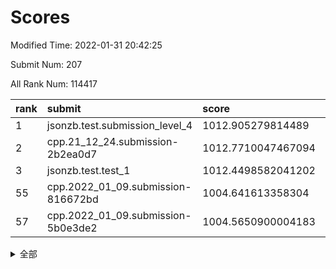 # Scores

Modified Time: 2022-01-31 20:42:25

Submit Num: 207

All Rank Num: 114417

| rank |               submit               |       score        |       sigma        | pk_num |
| :--- | :--------------------------------- | :----------------- | :----------------- | :----- |
| 1    | jsonzb.test.submission_level_4     | 1012.905279814489  | 0.8405207386828678 | 2214   |
| 2    | cpp.21_12_24.submission-2b2ea0d7   | 1012.7710047467094 | 0.8258711022490542 | 2212   |
| 3    | jsonzb.test.test_1                 | 1012.4498582041202 | 0.8037476279279734 | 2212   |
| 55   | cpp.2022_01_09.submission-816672bd | 1004.641613358304  | 0.7200827991767444 | 2215   |
| 57   | cpp.2022_01_09.submission-5b0e3de2 | 1004.5650900004183 | 0.7299182407030409 | 2209   |


<details>
<summary>全部</summary>

| rank |                 submit                 |       score        |       sigma        | pk_num |
| :--- | :------------------------------------- | :----------------- | :----------------- | :----- |
| 1    | jsonzb.test.submission_level_4         | 1012.905279814489  | 0.8405207386828678 | 2214   |
| 2    | cpp.21_12_24.submission-2b2ea0d7       | 1012.7710047467094 | 0.8258711022490542 | 2212   |
| 3    | jsonzb.test.test_1                     | 1012.4498582041202 | 0.8037476279279734 | 2212   |
| 4    | gobigger.level_3.submission_level_3_36 | 1011.9911476820884 | 0.7930441219940305 | 2211   |
| 5    | gobigger.level_3.submission_level_3_45 | 1011.9426154054988 | 0.7679393383382623 | 2207   |
| 6    | gobigger.level_3.submission_level_3_25 | 1011.5850207751661 | 0.7986401852262733 | 2213   |
| 7    | gobigger.level_3.submission_level_3_26 | 1011.3450414532567 | 0.7834640893245525 | 2207   |
| 8    | gobigger.level_3.submission_level_3_31 | 1011.3305967944704 | 0.7950427681155156 | 2206   |
| 9    | gobigger.level_3.submission_level_3_8  | 1011.1807267528843 | 0.8051345859130722 | 2214   |
| 10   | gobigger.level_3.submission_level_3_24 | 1011.058993379185  | 0.7589953045383748 | 2213   |
| 11   | gobigger.level_3.submission_level_3_35 | 1010.9735165428631 | 0.8079439357718444 | 2210   |
| 12   | gobigger.level_3.submission_level_3_28 | 1010.7845296245548 | 0.7747666953916749 | 2217   |
| 13   | gobigger.level_3.submission_level_3_39 | 1010.6617027074718 | 0.7597867330194807 | 2212   |
| 14   | gobigger.level_3.submission_level_3_0  | 1010.5211277594353 | 0.7611143064645525 | 2212   |
| 15   | gobigger.level_3.submission_level_3_12 | 1010.3304036104465 | 0.7606625792421646 | 2214   |
| 16   | gobigger.level_3.submission_level_3_4  | 1010.2604404948413 | 0.7766722997587204 | 2215   |
| 17   | gobigger.level_3.submission_level_3_2  | 1010.2001561162788 | 0.764667167408738  | 2212   |
| 18   | gobigger.level_3.submission_level_3_40 | 1010.153207375244  | 0.755964863971142  | 2209   |
| 19   | gobigger.level_3.submission_level_3_21 | 1010.105103664658  | 0.7646132628620987 | 2212   |
| 20   | gobigger.level_3.submission_level_3_29 | 1010.0438951482115 | 0.7734051187000148 | 2209   |
| 21   | gobigger.level_3.submission_level_3_18 | 1010.0405921751793 | 0.7668130783802969 | 2209   |
| 22   | gobigger.level_3.submission_level_3_42 | 1010.0078682024539 | 0.7554985937496991 | 2206   |
| 23   | gobigger.level_3.submission_level_3_13 | 1009.9963398239244 | 0.753244667055511  | 2215   |
| 24   | gobigger.level_3.submission_level_3_14 | 1009.9742796303373 | 0.7660996882147294 | 2214   |
| 25   | gobigger.level_3.submission_level_3_15 | 1009.9355060549376 | 0.7473382015122605 | 2210   |
| 26   | gobigger.level_3.submission_level_3_49 | 1009.9003446096726 | 0.7442790364808006 | 2209   |
| 27   | gobigger.level_3.submission_level_3_9  | 1009.8800938448007 | 0.7547847679098633 | 2212   |
| 28   | gobigger.level_3.submission_level_3_10 | 1009.8612646428811 | 0.7564808982785077 | 2210   |
| 29   | gobigger.level_3.submission_level_3_41 | 1009.7813351620829 | 0.7601514237421558 | 2215   |
| 30   | gobigger.level_3.submission_level_3_44 | 1009.7561116506658 | 0.7343656427329033 | 2213   |
| 31   | gobigger.level_3.submission_level_3_1  | 1009.6132779103463 | 0.748106049197988  | 2210   |
| 32   | gobigger.level_3.submission_level_3_30 | 1009.5727208123897 | 0.7654893352889972 | 2208   |
| 33   | gobigger.level_3.submission_level_3_38 | 1009.5568485743581 | 0.755240716565236  | 2208   |
| 34   | gobigger.level_3.submission_level_3_33 | 1009.5423347863045 | 0.7618727027164396 | 2213   |
| 35   | gobigger.level_3.submission_level_3_7  | 1009.5266975245405 | 0.7424869068912888 | 2209   |
| 36   | gobigger.level_3.submission_level_3_27 | 1009.5181631682412 | 0.733401397300878  | 2209   |
| 37   | gobigger.level_3.submission_level_3_5  | 1009.4910268735232 | 0.7438247246943643 | 2210   |
| 38   | gobigger.level_3.submission_level_3_6  | 1009.4884385673072 | 0.7563247136879275 | 2207   |
| 39   | gobigger.level_3.submission_level_3_19 | 1009.462089231543  | 0.7520510567988573 | 2211   |
| 40   | gobigger.level_3.submission_level_3_11 | 1009.4537744130071 | 0.7532173509666789 | 2206   |
| 41   | gobigger.level_3.submission_level_3_3  | 1009.3749629034495 | 0.7558593392876032 | 2216   |
| 42   | gobigger.level_3.submission_level_3_37 | 1009.2665702613585 | 0.7743553602637803 | 2210   |
| 43   | gobigger.level_3.submission_level_3_22 | 1009.2337042152667 | 0.7431027526911856 | 2210   |
| 44   | gobigger.level_3.submission_level_3_16 | 1009.1765808897403 | 0.728247769532997  | 2211   |
| 45   | gobigger.level_3.submission_level_3_47 | 1009.1414247632143 | 0.7488654283507341 | 2212   |
| 46   | gobigger.level_3.submission_level_3_48 | 1009.1364704051653 | 0.739426001130704  | 2212   |
| 47   | gobigger.level_3.submission_level_3_32 | 1009.0881846191406 | 0.7508945777026369 | 2212   |
| 48   | gobigger.level_3.submission_level_3_43 | 1008.9583246011173 | 0.7525533264904639 | 2211   |
| 49   | gobigger.level_3.submission_level_3_34 | 1008.9191384652245 | 0.747817505697103  | 2212   |
| 50   | gobigger.level_3.submission_level_3_23 | 1008.6383675845809 | 0.7433770184088803 | 2212   |
| 51   | gobigger.level_3.submission_level_3_20 | 1008.5704847809166 | 0.745240312529141  | 2208   |
| 52   | gobigger.level_3.submission_level_3_46 | 1008.5619650311363 | 0.7490147426152062 | 2214   |
| 53   | gobigger.level_3.submission_level_3_17 | 1007.8736056589803 | 0.7398406358937157 | 2213   |
| 54   | gobigger.level_1.submission_level_1_30 | 1005.1373208735394 | 0.7212210993583442 | 2212   |
| 55   | cpp.2022_01_09.submission-816672bd     | 1004.641613358304  | 0.7200827991767444 | 2215   |
| 56   | gobigger.level_1.submission_level_1_8  | 1004.6184627152829 | 0.7143217074686901 | 2213   |
| 57   | cpp.2022_01_09.submission-5b0e3de2     | 1004.5650900004183 | 0.7299182407030409 | 2209   |
| 58   | gobigger.level_1.submission_level_1_14 | 1004.5141937241807 | 0.7118328108550367 | 2211   |
| 59   | gobigger.level_1.submission_level_1_32 | 1004.4313086848852 | 0.7321431592513797 | 2211   |
| 60   | gobigger.level_1.submission_level_1_48 | 1004.121347141603  | 0.7172439325412996 | 2211   |
| 61   | gobigger.level_1.submission_level_1_39 | 1004.0813803069018 | 0.7107204499111468 | 2212   |
| 62   | gobigger.level_1.submission_level_1_43 | 1004.0670684359972 | 0.7319329892698878 | 2215   |
| 63   | gobigger.level_1.submission_level_1_17 | 1003.8136643937615 | 0.7131053196985084 | 2212   |
| 64   | gobigger.level_1.submission_level_1_10 | 1003.7907605113772 | 0.7230768386720502 | 2206   |
| 65   | gobigger.level_1.submission_level_1_16 | 1003.7272079865924 | 0.7200884389055849 | 2211   |
| 66   | gobigger.level_1.submission_level_1_31 | 1003.632480000187  | 0.7140416947288578 | 2210   |
| 67   | gobigger.level_1.submission_level_1_49 | 1003.5358630547562 | 0.7128669020717536 | 2211   |
| 68   | gobigger.level_1.submission_level_1_0  | 1003.5155772950952 | 0.7063938743108088 | 2213   |
| 69   | gobigger.level_1.submission_level_1_1  | 1003.4956454928449 | 0.7097969461696046 | 2207   |
| 70   | gobigger.level_1.submission_level_1_37 | 1003.4953425411938 | 0.7168484162862296 | 2208   |
| 71   | gobigger.level_1.submission_level_1_34 | 1003.4773940150686 | 0.7191297784137681 | 2207   |
| 72   | gobigger.level_1.submission_level_1_22 | 1003.476349792518  | 0.7210859656653972 | 2214   |
| 73   | gobigger.level_1.submission_level_1_19 | 1003.4129281057833 | 0.7092552610799111 | 2208   |
| 74   | gobigger.level_1.submission_level_1_6  | 1003.3816190594713 | 0.707161348283148  | 2216   |
| 75   | gobigger.level_1.submission_level_1_12 | 1003.3405418635091 | 0.7184409526489169 | 2209   |
| 76   | gobigger.level_1.submission_level_1_27 | 1003.2903859109473 | 0.7172591488135258 | 2212   |
| 77   | gobigger.level_1.submission_level_1_44 | 1003.2781039359662 | 0.719390992376019  | 2210   |
| 78   | gobigger.level_1.submission_level_1_15 | 1003.2744480142823 | 0.7269438365657847 | 2215   |
| 79   | gobigger.level_1.submission_level_1_41 | 1003.1794364952889 | 0.7255610057127827 | 2215   |
| 80   | gobigger.level_1.submission_level_1_38 | 1003.1542636705451 | 0.7095330034968257 | 2212   |
| 81   | gobigger.level_1.submission_level_1_45 | 1003.1299018731551 | 0.7215614724543361 | 2212   |
| 82   | gobigger.level_1.submission_level_1_5  | 1003.08379348221   | 0.7121435489989045 | 2208   |
| 83   | gobigger.level_1.submission_level_1_40 | 1003.0395114774068 | 0.714441105306308  | 2216   |
| 84   | gobigger.level_1.submission_level_1_3  | 1002.9917861353678 | 0.7127383121300707 | 2213   |
| 85   | gobigger.level_1.submission_level_1_9  | 1002.9910462940754 | 0.7135601462732748 | 2208   |
| 86   | gobigger.level_1.submission_level_1_4  | 1002.9611039411652 | 0.7174710208521989 | 2207   |
| 87   | gobigger.level_1.submission_level_1_46 | 1002.9517301912937 | 0.7180402004813139 | 2212   |
| 88   | gobigger.level_1.submission_level_1_25 | 1002.9492635050741 | 0.7177264165129158 | 2206   |
| 89   | gobigger.level_1.submission_level_1_24 | 1002.8851635523768 | 0.7058786158550733 | 2211   |
| 90   | gobigger.level_1.submission_level_1_13 | 1002.8716794867375 | 0.7125461432373913 | 2212   |
| 91   | gobigger.level_1.submission_level_1_2  | 1002.8519923052179 | 0.7103306772059107 | 2211   |
| 92   | gobigger.level_1.submission_level_1_42 | 1002.8416398650046 | 0.7176358628695109 | 2211   |
| 93   | gobigger.level_1.submission_level_1_47 | 1002.8214673517117 | 0.7224934691968508 | 2211   |
| 94   | gobigger.level_1.submission_level_1_26 | 1002.728251330014  | 0.7140499579074838 | 2208   |
| 95   | gobigger.level_1.submission_level_1_29 | 1002.7080570990715 | 0.7199423539804993 | 2211   |
| 96   | gobigger.level_1.submission_level_1_21 | 1002.531975130566  | 0.7145695370036416 | 2205   |
| 97   | gobigger.level_1.submission_level_1_28 | 1002.5074125056497 | 0.7126586295544687 | 2210   |
| 98   | gobigger.level_1.submission_level_1_35 | 1002.4208385728688 | 0.7062799620739814 | 2212   |
| 99   | gobigger.level_1.submission_level_1_11 | 1002.4064530654847 | 0.7093734923445705 | 2215   |
| 100  | gobigger.level_1.submission_level_1_33 | 1002.367216883194  | 0.7097182365200448 | 2208   |
| 101  | gobigger.level_1.submission_level_1_20 | 1002.2957173424618 | 0.714114257010026  | 2214   |
| 102  | gobigger.level_1.submission_level_1_23 | 1002.1813567474467 | 0.7148811149847297 | 2214   |
| 103  | gobigger.level_1.submission_level_1_36 | 1001.3189833405005 | 0.7090788123773188 | 2207   |
| 104  | gobigger.level_1.submission_level_1_7  | 1001.3133787153479 | 0.7144988592427083 | 2209   |
| 105  | gobigger.level_1.submission_level_1_18 | 1001.3016812942607 | 0.6961404955305525 | 2209   |
| 106  | gobigger.random.submission_random_34   | 997.2698103849059  | 0.7040166014935759 | 2210   |
| 107  | gobigger.random.submission_random_45   | 997.1793889487176  | 0.7034736984474909 | 2208   |
| 108  | gobigger.random.submission_random_22   | 996.9472751146369  | 0.7148809239438869 | 2216   |
| 109  | gobigger.random.submission_random_28   | 996.9245014701218  | 0.7171482472439459 | 2210   |
| 110  | gobigger.random.submission_random_36   | 996.9019391066985  | 0.7119523078826971 | 2206   |
| 111  | gobigger.random.submission_random_1    | 996.8661542183452  | 0.7102076602943568 | 2208   |
| 112  | gobigger.random.submission_random_17   | 996.7881723032621  | 0.6988404889172266 | 2219   |
| 113  | gobigger.random.submission_random_5    | 996.7636584546635  | 0.7122013646649961 | 2211   |
| 114  | gobigger.random.submission_random_16   | 996.7327615076449  | 0.7061861588852877 | 2216   |
| 115  | gobigger.random.submission_random_18   | 996.6454750326362  | 0.7110539754564413 | 2209   |
| 116  | gobigger.random.submission_random_19   | 996.6297072859317  | 0.7014579354478356 | 2216   |
| 117  | gobigger.random.submission_random_35   | 996.5824975378089  | 0.7056792452327172 | 2211   |
| 118  | gobigger.random.submission_random_23   | 996.5195795858364  | 0.7020312866107515 | 2213   |
| 119  | gobigger.random.submission_random_21   | 996.4968436539506  | 0.7042661203895136 | 2210   |
| 120  | gobigger.random.submission_random_38   | 996.4932343756167  | 0.7140583081081627 | 2212   |
| 121  | gobigger.random.submission_random_11   | 996.441451714034   | 0.7077810286455072 | 2208   |
| 122  | gobigger.random.submission_random_20   | 996.3422093619379  | 0.707490535012865  | 2212   |
| 123  | gobigger.random.submission_random_27   | 996.2791520780465  | 0.7051963892295238 | 2208   |
| 124  | gobigger.random.submission_random_24   | 996.2615280251249  | 0.6991682716400295 | 2213   |
| 125  | gobigger.random.submission_random_3    | 996.2366200615947  | 0.7032773500518704 | 2213   |
| 126  | gobigger.random.submission_random_6    | 996.182206067465   | 0.7129209146572697 | 2210   |
| 127  | gobigger.random.submission_random_49   | 996.0475062876237  | 0.7016223813440646 | 2211   |
| 128  | gobigger.random.submission_random_8    | 995.9733155957093  | 0.7055967309572553 | 2210   |
| 129  | gobigger.random.submission_random_47   | 995.9202358099988  | 0.7276712077541821 | 2209   |
| 130  | gobigger.random.submission_random_43   | 995.9122451489288  | 0.7110124510891607 | 2210   |
| 131  | gobigger.random.submission_random_9    | 995.8989312506727  | 0.7043651122977936 | 2212   |
| 132  | gobigger.random.submission_random_30   | 995.8336565877555  | 0.7185179084370034 | 2215   |
| 133  | gobigger.random.submission_random_7    | 995.8156434008386  | 0.7136637657254141 | 2210   |
| 134  | gobigger.random.submission_random_26   | 995.8025466641412  | 0.7019730580736141 | 2212   |
| 135  | gobigger.random.submission_random_37   | 995.7603531272416  | 0.7347100987653331 | 2212   |
| 136  | gobigger.random.submission_random_25   | 995.7244301134282  | 0.709935126758452  | 2210   |
| 137  | gobigger.random.submission_random_46   | 995.6141538648467  | 0.7027725284552317 | 2214   |
| 138  | gobigger.random.submission_random_15   | 995.5970435654701  | 0.692026356931142  | 2208   |
| 139  | gobigger.random.submission_random_32   | 995.550249284219   | 0.7184259396038891 | 2211   |
| 140  | gobigger.random.submission_random_33   | 995.5169741189784  | 0.7124698846948764 | 2207   |
| 141  | gobigger.random.submission_random_48   | 995.5150589248307  | 0.715031854564249  | 2213   |
| 142  | gobigger.random.submission_random_2    | 995.4269847240255  | 0.7141323759951632 | 2209   |
| 143  | gobigger.random.submission_random_40   | 995.4014333585867  | 0.7047377365239107 | 2213   |
| 144  | gobigger.random.submission_random_44   | 995.3098024751056  | 0.7158154703549717 | 2207   |
| 145  | gobigger.random.submission_random_0    | 995.3065120948327  | 0.705860556594221  | 2209   |
| 146  | gobigger.random.submission_random_39   | 995.2980386930395  | 0.7146423966321923 | 2213   |
| 147  | gobigger.random.submission_random_42   | 995.2847006522483  | 0.7081495478309742 | 2211   |
| 148  | gobigger.random.submission_random_41   | 995.2057671004536  | 0.7090486492562307 | 2211   |
| 149  | gobigger.level_2.submission_level_2_26 | 995.1939226352162  | 0.7229863379490868 | 2209   |
| 150  | gobigger.random.submission_random_31   | 995.0738184971686  | 0.7259814475495883 | 2215   |
| 151  | gobigger.random.submission_random_12   | 995.0235472551593  | 0.7098698666042093 | 2213   |
| 152  | gobigger.random.submission_random_14   | 994.9985096007337  | 0.7070834015699431 | 2211   |
| 153  | gobigger.random.submission_random_29   | 994.8325428404366  | 0.7020582697318415 | 2210   |
| 154  | gobigger.random.submission_random_10   | 994.7547749696595  | 0.7045436837568453 | 2215   |
| 155  | gobigger.random.submission_random_4    | 994.6449073325633  | 0.711809093515317  | 2209   |
| 156  | gobigger.random.submission_random_13   | 994.3114133038229  | 0.7087124533014235 | 2210   |
| 157  | gobigger.level_2.submission_level_2_34 | 994.2857808434428  | 0.7153034741013208 | 2212   |
| 158  | gobigger.level_2.submission_level_2_23 | 994.0302394519852  | 0.7237919776040513 | 2208   |
| 159  | gobigger.level_2.submission_level_2_8  | 993.8555242873006  | 0.7274964273256864 | 2212   |
| 160  | gobigger.level_2.submission_level_2_27 | 993.1982597228063  | 0.7448989211543077 | 2213   |
| 161  | gobigger.level_2.submission_level_2_40 | 993.1885112661113  | 0.7422274776079699 | 2210   |
| 162  | gobigger.level_2.submission_level_2_11 | 993.0006738813905  | 0.7364413473806979 | 2214   |
| 163  | gobigger.level_2.submission_level_2_36 | 992.9963145989377  | 0.728041225721625  | 2209   |
| 164  | gobigger.level_2.submission_level_2_2  | 992.9468471437758  | 0.7431501071261594 | 2210   |
| 165  | gobigger.level_2.submission_level_2_48 | 992.8698337571973  | 0.7376351697454325 | 2210   |
| 166  | gobigger.level_2.submission_level_2_9  | 992.8669714660532  | 0.7367144117221569 | 2209   |
| 167  | gobigger.level_2.submission_level_2_44 | 992.8627830171063  | 0.7314786356282373 | 2216   |
| 168  | gobigger.level_2.submission_level_2_15 | 992.8525095804032  | 0.7291455113337577 | 2209   |
| 169  | gobigger.level_2.submission_level_2_17 | 992.756027611837   | 0.7380761183028042 | 2211   |
| 170  | gobigger.level_2.submission_level_2_13 | 992.6607132763655  | 0.7163291247177015 | 2215   |
| 171  | gobigger.level_2.submission_level_2_21 | 992.6016301995612  | 0.7406483257361972 | 2206   |
| 172  | gobigger.level_2.submission_level_2_12 | 992.5255654852497  | 0.7316900167478451 | 2213   |
| 173  | gobigger.level_2.submission_level_2_38 | 992.4217292452605  | 0.7325615273874532 | 2210   |
| 174  | gobigger.level_2.submission_level_2_37 | 992.3601754617138  | 0.759919975984254  | 2211   |
| 175  | gobigger.level_2.submission_level_2_31 | 992.2868570656689  | 0.7350474700040656 | 2210   |
| 176  | gobigger.level_2.submission_level_2_5  | 992.2770924712133  | 0.7231862316400212 | 2211   |
| 177  | gobigger.level_2.submission_level_2_47 | 992.2604043467549  | 0.7448879572177629 | 2213   |
| 178  | gobigger.level_2.submission_level_2_41 | 992.2121774177076  | 0.7433515661099984 | 2212   |
| 179  | gobigger.level_2.submission_level_2_30 | 992.2045856680107  | 0.7462517565082454 | 2206   |
| 180  | gobigger.level_2.submission_level_2_25 | 992.115073160798   | 0.7332575157350435 | 2210   |
| 181  | gobigger.level_2.submission_level_2_33 | 992.0650843088376  | 0.7453002707939076 | 2215   |
| 182  | gobigger.level_2.submission_level_2_45 | 991.9401882347137  | 0.7527513891573987 | 2213   |
| 183  | gobigger.level_2.submission_level_2_6  | 991.8753731560477  | 0.7355886595031953 | 2217   |
| 184  | gobigger.level_2.submission_level_2_4  | 991.8737710109469  | 0.7470944110100973 | 2212   |
| 185  | gobigger.level_2.submission_level_2_22 | 991.8531953287466  | 0.753440325758664  | 2209   |
| 186  | gobigger.level_2.submission_level_2_49 | 991.8288212719564  | 0.7379219638682151 | 2214   |
| 187  | gobigger.level_2.submission_level_2_29 | 991.716511461826   | 0.761441202174059  | 2207   |
| 188  | gobigger.level_2.submission_level_2_0  | 991.7020363072487  | 0.7495400009612    | 2212   |
| 189  | gobigger.level_2.submission_level_2_35 | 991.6490938567783  | 0.7408511470752503 | 2207   |
| 190  | gobigger.level_2.submission_level_2_14 | 991.584034993086   | 0.7733133125668356 | 2215   |
| 191  | gobigger.level_2.submission_level_2_1  | 991.5281214622094  | 0.7481199608750021 | 2209   |
| 192  | gobigger.level_2.submission_level_2_24 | 991.5148809680779  | 0.734924946199964  | 2210   |
| 193  | gobigger.level_2.submission_level_2_32 | 991.4960229147223  | 0.7545418691975253 | 2212   |
| 194  | gobigger.level_2.submission_level_2_18 | 991.4803866781202  | 0.7749094416017853 | 2210   |
| 195  | gobigger.level_2.submission_level_2_16 | 991.374335427232   | 0.7323687615122694 | 2207   |
| 196  | gobigger.level_2.submission_level_2_46 | 991.2923841026288  | 0.7277012334252917 | 2211   |
| 197  | gobigger.level_2.submission_level_2_28 | 991.2273824726709  | 0.7443720938235476 | 2216   |
| 198  | gobigger.level_2.submission_level_2_19 | 991.1810190655605  | 0.7457575236728465 | 2208   |
| 199  | gobigger.level_2.submission_level_2_43 | 990.8879385695176  | 0.7411767828169804 | 2210   |
| 200  | gobigger.level_2.submission_level_2_3  | 990.8467135346301  | 0.7584214376910358 | 2213   |
| 201  | gobigger.level_2.submission_level_2_39 | 990.7696329589276  | 0.7647589001538214 | 2216   |
| 202  | gobigger.level_2.submission_level_2_7  | 990.3501057768942  | 0.7573626986256189 | 2209   |
| 203  | gobigger.level_2.submission_level_2_10 | 990.2404164867369  | 0.7536811461818044 | 2204   |
| 204  | gobigger.level_2.submission_level_2_20 | 989.8377950866387  | 0.7784407691695413 | 2209   |
| 205  | gobigger.level_2.submission_level_2_42 | 989.8035627610425  | 0.7775282967471472 | 2210   |
| 206  | gobigger.none.submission_none_1        | 978.6405373732448  | 1.1642654290146381 | 2207   |
| 207  | gobigger.none.submission_none_0        | 976.9242631087618  | 1.3249133961076767 | 2208   |

</details>